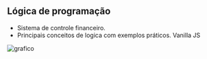 ## Lógica de programação

 - Sistema de controle financeiro.
 - Principais conceitos de logica com exemplos práticos. Vanilla JS


![grafico](https://cdn.discordapp.com/attachments/1083115321935798314/1187772095212556378/image.png?ex=659819f7&is=6585a4f7&hm=ad929303049b75eba4d9aba3d5073f3eac900f77c4264e6fcf7aa7b683a1888c&)